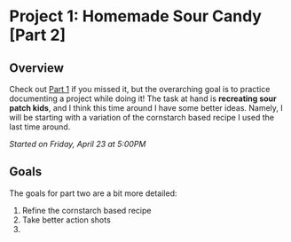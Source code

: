 # Project 1: Homemade Sour Candy [Part 2]

## Overview
Check out [Part 1](https://github.com/briantanabe/project-log/blob/master/projects/sour%20candy/Sour%20Candy%20Part%201.md) if you missed it, but the overarching goal is to practice documenting a project while doing it! The task at hand is **recreating sour patch kids**, and I think this time around I have some better ideas. Namely, I will be starting with a variation of the cornstarch based recipe I used the last time around.

*Started on Friday, April 23 at 5:00PM*

## Goals
The goals for part two are a bit more detailed:
1. Refine the cornstarch based recipe
2. Take better action shots
3. 
<!--stackedit_data:
eyJoaXN0b3J5IjpbMTU1NzA0MzU5MF19
-->